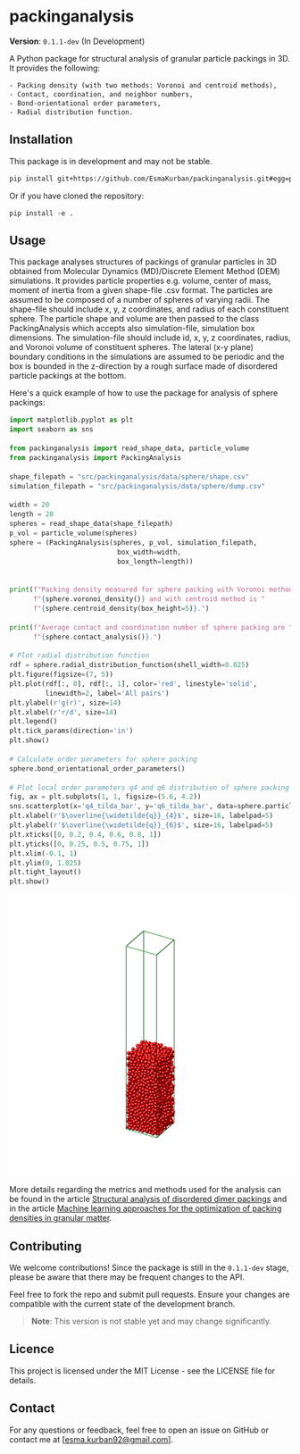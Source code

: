 # packinganalysis
**Version**: `0.1.1-dev` (In Development)

A Python package for structural analysis of granular particle packings in 3D. It provides the following:

    - Packing density (with two methods: Voronoi and centroid methods),
    - Contact, coordination, and neighbor numbers,
    - Bond-orientational order parameters,
    - Radial distribution function.

## Installation
This package is in development and may not be stable.

```bash
pip install git+https://github.com/EsmaKurban/packinganalysis.git#egg=packinganalysis
```
Or if you have cloned the repository:

    pip install -e .

## Usage
This package analyses structures of packings of granular particles in 3D obtained from Molecular Dynamics (MD)/Discrete Element Method (DEM)
simulations. It provides particle properties e.g. volume, center of mass, moment of inertia from a given shape-file
.csv format. The particles are assumed to be composed of a number of spheres of varying radii. The shape-file
should include x, y, z coordinates, and radius of each constituent sphere. The particle shape and volume are
then passed to the class PackingAnalysis which accepts also simulation-file, simulation box dimensions.
The simulation-file should include id, x, y, z coordinates, radius, and Voronoi volume of constituent spheres.
The lateral (x-y plane) boundary conditions in the simulations are assumed to be periodic and the box is
bounded in the z-direction by a rough surface made of disordered particle packings at the bottom.

Here's a quick example of how to use the package for analysis of sphere packings:

```python
import matplotlib.pyplot as plt
import seaborn as sns

from packinganalysis import read_shape_data, particle_volume
from packinganalysis import PackingAnalysis

shape_filepath = "src/packinganalysis/data/sphere/shape.csv"
simulation_filepath = "src/packinganalysis/data/sphere/dump.csv"

width = 20
length = 20
spheres = read_shape_data(shape_filepath)
p_vol = particle_volume(spheres)
sphere = (PackingAnalysis(spheres, p_vol, simulation_filepath,
                           box_width=width,
                           box_length=length))


print(f"Packing density measured for sphere packing with Voronoi method is "
      f"{sphere.voronoi_density()} and with centroid method is "
      f"{sphere.centroid_density(box_height=5)}.")

print(f"Average contact and coordination number of sphere packing are "
      f"{sphere.contact_analysis()}.")

# Plot radial distribution function
rdf = sphere.radial_distribution_function(shell_width=0.025)
plt.figure(figsize=(7, 5))
plt.plot(rdf[:, 0], rdf[:, 1], color='red', linestyle='solid',
         linewidth=2, label='All pairs')
plt.ylabel(r'g(r)', size=14)
plt.xlabel(r'r/d', size=14)
plt.legend()
plt.tick_params(direction='in')
plt.show()

# Calculate order parameters for sphere packing
sphere.bond_orientational_order_parameters()

# Plot local order parameters q4 and q6 distribution of sphere packing
fig, ax = plt.subplots(1, 1, figsize=(5.6, 4.2))
sns.scatterplot(x='q4_tilda_bar', y='q6_tilda_bar', data=sphere.particle_data)
plt.xlabel(r'$\overline{\widetilde{q}}_{4}$', size=16, labelpad=5)
plt.ylabel(r'$\overline{\widetilde{q}}_{6}$', size=16, labelpad=5)
plt.xticks([0, 0.2, 0.4, 0.6, 0.8, 1])
plt.yticks([0, 0.25, 0.5, 0.75, 1])
plt.xlim(-0.1, 1)
plt.ylim(0, 1.025)
plt.tight_layout()
plt.show()
```
![sphere packing](sphere_packing.png)

More details regarding the metrics and methods used for the analysis can be found in the article
[Structural analysis of disordered dimer packings](https://doi.org/10.1039/D1SM00960E) and in the article
[Machine learning approaches for the optimization of packing densities in granular matter](https://doi.org/10.1039/D2SM01430K).

## Contributing

We welcome contributions! Since the package is still in the `0.1.1-dev` stage, please be aware that there may be frequent changes to the API.

Feel free to fork the repo and submit pull requests. Ensure your changes are compatible with the current state of the development branch.

> **Note**: This version is not stable yet and may change significantly.

## Licence
This project is licensed under the MIT License - see the LICENSE file for details.

## Contact
For any questions or feedback, feel free to open an issue on GitHub or
contact me at [esma.kurban92@gmail.com].
